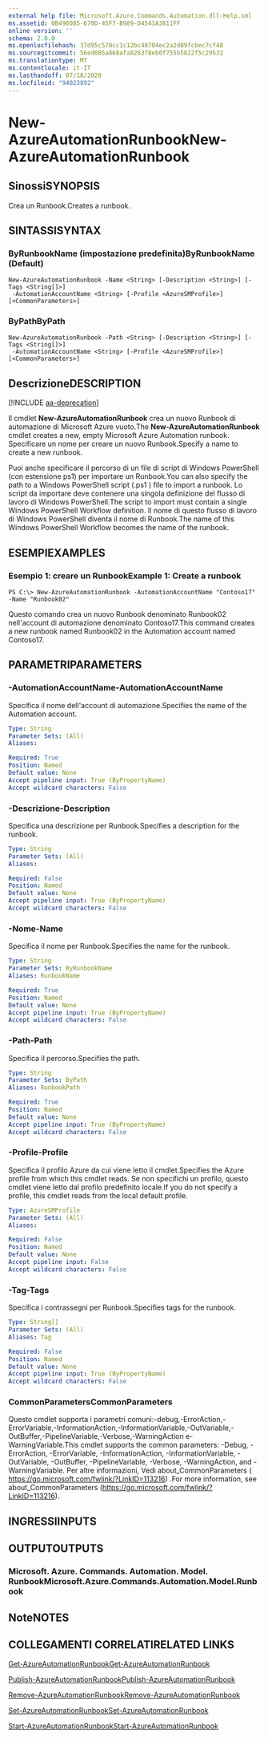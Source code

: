 ```yaml
---
external help file: Microsoft.Azure.Commands.Automation.dll-Help.xml
ms.assetid: 0B496085-670D-45F7-B989-D4541A3811FF
online version: ''
schema: 2.0.0
ms.openlocfilehash: 37d95c570cc1c12bc40704ec2a2d89fcbec7cf48
ms.sourcegitcommit: 56ed085a868afa8263f8eb0f755b5822f5c29532
ms.translationtype: MT
ms.contentlocale: it-IT
ms.lasthandoff: 07/18/2020
ms.locfileid: "94023892"
---
```

# <span data-ttu-id="03b49-101">New-AzureAutomationRunbook</span><span class="sxs-lookup"><span data-stu-id="03b49-101">New-AzureAutomationRunbook</span></span>

## <span data-ttu-id="03b49-102">Sinossi</span><span class="sxs-lookup"><span data-stu-id="03b49-102">SYNOPSIS</span></span>

<span data-ttu-id="03b49-103">Crea un Runbook.</span><span class="sxs-lookup"><span data-stu-id="03b49-103">Creates a runbook.</span></span>

## <span data-ttu-id="03b49-104">SINTASSI</span><span class="sxs-lookup"><span data-stu-id="03b49-104">SYNTAX</span></span>

### <span data-ttu-id="03b49-105">ByRunbookName (impostazione predefinita)</span><span class="sxs-lookup"><span data-stu-id="03b49-105">ByRunbookName (Default)</span></span>
```
New-AzureAutomationRunbook -Name <String> [-Description <String>] [-Tags <String[]>]
 -AutomationAccountName <String> [-Profile <AzureSMProfile>] [<CommonParameters>]
```

### <span data-ttu-id="03b49-106">ByPath</span><span class="sxs-lookup"><span data-stu-id="03b49-106">ByPath</span></span>
```
New-AzureAutomationRunbook -Path <String> [-Description <String>] [-Tags <String[]>]
 -AutomationAccountName <String> [-Profile <AzureSMProfile>] [<CommonParameters>]
```

## <span data-ttu-id="03b49-107">Descrizione</span><span class="sxs-lookup"><span data-stu-id="03b49-107">DESCRIPTION</span></span>

[!INCLUDE [aa-deprecation](../include/aa-deprecation.md)]

<span data-ttu-id="03b49-108">Il cmdlet **New-AzureAutomationRunbook** crea un nuovo Runbook di automazione di Microsoft Azure vuoto.</span><span class="sxs-lookup"><span data-stu-id="03b49-108">The **New-AzureAutomationRunbook** cmdlet creates a new, empty Microsoft Azure Automation runbook.</span></span>
<span data-ttu-id="03b49-109">Specificare un nome per creare un nuovo Runbook.</span><span class="sxs-lookup"><span data-stu-id="03b49-109">Specify a name to create a new runbook.</span></span>

<span data-ttu-id="03b49-110">Puoi anche specificare il percorso di un file di script di Windows PowerShell (con estensione ps1) per importare un Runbook.</span><span class="sxs-lookup"><span data-stu-id="03b49-110">You can also specify the path to a Windows PowerShell script (.ps1 ) file to import a runbook.</span></span>
<span data-ttu-id="03b49-111">Lo script da importare deve contenere una singola definizione del flusso di lavoro di Windows PowerShell.</span><span class="sxs-lookup"><span data-stu-id="03b49-111">The script to import must contain a single Windows PowerShell Workflow definition.</span></span>
<span data-ttu-id="03b49-112">Il nome di questo flusso di lavoro di Windows PowerShell diventa il nome di Runbook.</span><span class="sxs-lookup"><span data-stu-id="03b49-112">The name of this Windows PowerShell Workflow becomes the name of the runbook.</span></span>

## <span data-ttu-id="03b49-113">ESEMPI</span><span class="sxs-lookup"><span data-stu-id="03b49-113">EXAMPLES</span></span>

### <span data-ttu-id="03b49-114">Esempio 1: creare un Runbook</span><span class="sxs-lookup"><span data-stu-id="03b49-114">Example 1: Create a runbook</span></span>
```
PS C:\> New-AzureAutomationRunbook -AutomationAccountName "Contoso17" -Name "Runbook02"
```

<span data-ttu-id="03b49-115">Questo comando crea un nuovo Runbook denominato Runbook02 nell'account di automazione denominato Contoso17.</span><span class="sxs-lookup"><span data-stu-id="03b49-115">This command creates a new runbook named Runbook02 in the Automation account named Contoso17.</span></span>

## <span data-ttu-id="03b49-116">PARAMETRI</span><span class="sxs-lookup"><span data-stu-id="03b49-116">PARAMETERS</span></span>

### <span data-ttu-id="03b49-117">-AutomationAccountName</span><span class="sxs-lookup"><span data-stu-id="03b49-117">-AutomationAccountName</span></span>
<span data-ttu-id="03b49-118">Specifica il nome dell'account di automazione.</span><span class="sxs-lookup"><span data-stu-id="03b49-118">Specifies the name of the Automation account.</span></span>

```yaml
Type: String
Parameter Sets: (All)
Aliases: 

Required: True
Position: Named
Default value: None
Accept pipeline input: True (ByPropertyName)
Accept wildcard characters: False
```

### <span data-ttu-id="03b49-119">-Descrizione</span><span class="sxs-lookup"><span data-stu-id="03b49-119">-Description</span></span>
<span data-ttu-id="03b49-120">Specifica una descrizione per Runbook.</span><span class="sxs-lookup"><span data-stu-id="03b49-120">Specifies a description for the runbook.</span></span>

```yaml
Type: String
Parameter Sets: (All)
Aliases: 

Required: False
Position: Named
Default value: None
Accept pipeline input: True (ByPropertyName)
Accept wildcard characters: False
```

### <span data-ttu-id="03b49-121">-Nome</span><span class="sxs-lookup"><span data-stu-id="03b49-121">-Name</span></span>
<span data-ttu-id="03b49-122">Specifica il nome per Runbook.</span><span class="sxs-lookup"><span data-stu-id="03b49-122">Specifies the name for the runbook.</span></span>

```yaml
Type: String
Parameter Sets: ByRunbookName
Aliases: RunbookName

Required: True
Position: Named
Default value: None
Accept pipeline input: True (ByPropertyName)
Accept wildcard characters: False
```

### <span data-ttu-id="03b49-123">-Path</span><span class="sxs-lookup"><span data-stu-id="03b49-123">-Path</span></span>
<span data-ttu-id="03b49-124">Specifica il percorso.</span><span class="sxs-lookup"><span data-stu-id="03b49-124">Specifies the path.</span></span>

```yaml
Type: String
Parameter Sets: ByPath
Aliases: RunbookPath

Required: True
Position: Named
Default value: None
Accept pipeline input: True (ByPropertyName)
Accept wildcard characters: False
```

### <span data-ttu-id="03b49-125">-Profile</span><span class="sxs-lookup"><span data-stu-id="03b49-125">-Profile</span></span>
<span data-ttu-id="03b49-126">Specifica il profilo Azure da cui viene letto il cmdlet.</span><span class="sxs-lookup"><span data-stu-id="03b49-126">Specifies the Azure profile from which this cmdlet reads.</span></span>
<span data-ttu-id="03b49-127">Se non specifichi un profilo, questo cmdlet viene letto dal profilo predefinito locale.</span><span class="sxs-lookup"><span data-stu-id="03b49-127">If you do not specify a profile, this cmdlet reads from the local default profile.</span></span>

```yaml
Type: AzureSMProfile
Parameter Sets: (All)
Aliases: 

Required: False
Position: Named
Default value: None
Accept pipeline input: False
Accept wildcard characters: False
```

### <span data-ttu-id="03b49-128">-Tag</span><span class="sxs-lookup"><span data-stu-id="03b49-128">-Tags</span></span>
<span data-ttu-id="03b49-129">Specifica i contrassegni per Runbook.</span><span class="sxs-lookup"><span data-stu-id="03b49-129">Specifies tags for the runbook.</span></span>

```yaml
Type: String[]
Parameter Sets: (All)
Aliases: Tag

Required: False
Position: Named
Default value: None
Accept pipeline input: True (ByPropertyName)
Accept wildcard characters: False
```

### <span data-ttu-id="03b49-130">CommonParameters</span><span class="sxs-lookup"><span data-stu-id="03b49-130">CommonParameters</span></span>
<span data-ttu-id="03b49-131">Questo cmdlet supporta i parametri comuni:-debug,-ErrorAction,-ErrorVariable,-InformationAction,-InformationVariable,-OutVariable,-OutBuffer,-PipelineVariable,-Verbose,-WarningAction e-WarningVariable.</span><span class="sxs-lookup"><span data-stu-id="03b49-131">This cmdlet supports the common parameters: -Debug, -ErrorAction, -ErrorVariable, -InformationAction, -InformationVariable, -OutVariable, -OutBuffer, -PipelineVariable, -Verbose, -WarningAction, and -WarningVariable.</span></span> <span data-ttu-id="03b49-132">Per altre informazioni, Vedi about_CommonParameters ( https://go.microsoft.com/fwlink/?LinkID=113216) .</span><span class="sxs-lookup"><span data-stu-id="03b49-132">For more information, see about_CommonParameters (https://go.microsoft.com/fwlink/?LinkID=113216).</span></span>

## <span data-ttu-id="03b49-133">INGRESSI</span><span class="sxs-lookup"><span data-stu-id="03b49-133">INPUTS</span></span>

## <span data-ttu-id="03b49-134">OUTPUT</span><span class="sxs-lookup"><span data-stu-id="03b49-134">OUTPUTS</span></span>

### <span data-ttu-id="03b49-135">Microsoft. Azure. Commands. Automation. Model. Runbook</span><span class="sxs-lookup"><span data-stu-id="03b49-135">Microsoft.Azure.Commands.Automation.Model.Runbook</span></span>

## <span data-ttu-id="03b49-136">Note</span><span class="sxs-lookup"><span data-stu-id="03b49-136">NOTES</span></span>

## <span data-ttu-id="03b49-137">COLLEGAMENTI CORRELATI</span><span class="sxs-lookup"><span data-stu-id="03b49-137">RELATED LINKS</span></span>

[<span data-ttu-id="03b49-138">Get-AzureAutomationRunbook</span><span class="sxs-lookup"><span data-stu-id="03b49-138">Get-AzureAutomationRunbook</span></span>](./Get-AzureAutomationRunbook.md)

[<span data-ttu-id="03b49-139">Publish-AzureAutomationRunbook</span><span class="sxs-lookup"><span data-stu-id="03b49-139">Publish-AzureAutomationRunbook</span></span>](./Publish-AzureAutomationRunbook.md)

[<span data-ttu-id="03b49-140">Remove-AzureAutomationRunbook</span><span class="sxs-lookup"><span data-stu-id="03b49-140">Remove-AzureAutomationRunbook</span></span>](./Remove-AzureAutomationRunbook.md)

[<span data-ttu-id="03b49-141">Set-AzureAutomationRunbook</span><span class="sxs-lookup"><span data-stu-id="03b49-141">Set-AzureAutomationRunbook</span></span>](./Set-AzureAutomationRunbook.md)

[<span data-ttu-id="03b49-142">Start-AzureAutomationRunbook</span><span class="sxs-lookup"><span data-stu-id="03b49-142">Start-AzureAutomationRunbook</span></span>](./Start-AzureAutomationRunbook.md)


